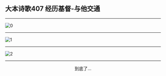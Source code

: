 
## 大本诗歌407 经历基督-与他交通
        
<div id="aplayer0"></div>

---

<img alt="0" data-original="/data/d0407/0">

---

<img alt="1" data-original="/data/d0407/1">

---

<img alt="2" data-original="/data/d0407/2">

---

<p style="text-align: center">到底了...</p>

<script src="/js/dist-view.js"></script>

<script>
MAIN.id = 'd0407';
        
const ap0 = new APlayer({
    container: document.getElementById('aplayer0'),
    volume: 1,
    loop: 'none',
    preload: 'none',
    audio: [{
        name: '大本诗歌407.mp3',
        artist: '大本诗歌',
        url: 'https://res.wx.qq.com/voice/getvoice?mediaid=MzI0NTk3MDM5M18yMjQ3NDkyNTM2',
        cover: '/favicon'
    }]
});
</script>
